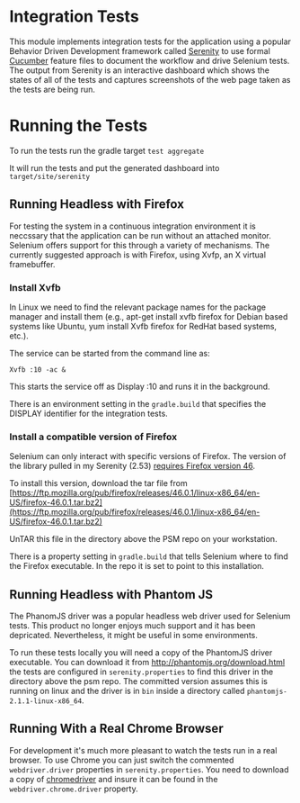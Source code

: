 #  Integration Tests

This module implements integration tests for the application using a popular
Behavior Driven Development framework called
[Serenity](http://www.thucydides.info/#/whatisserenity) to use formal
[Cucumber](https://cucumber.io/) feature files to document the workflow and
drive Selenium tests. The output from Serenity is an interactive dashboard which
shows the states of all of the tests and captures screenshots of the web page
taken as the tests are being run.

# Running the Tests

To run the tests run the gradle target `test aggregate`

It will run the tests and put the generated dashboard into
`target/site/serenity`

## Running Headless with Firefox

For testing the system in a continuous integration environment it is neccssary
that the application can be run without an attached monitor. Selenium offers
support for this through a variety of mechanisms.  The currently suggested
approach is with Firefox, using Xvfp, an X virtual framebuffer.

### Install Xvfb

In Linux we need to find the relevant package names for the package manager and
install them (e.g., apt-get install xvfb firefox for Debian based systems like
Ubuntu, yum install Xvfb firefox for RedHat based systems, etc.).

The service can be started from the command line as:

  `Xvfb :10 -ac &`

This starts the service off as Display :10 and runs it in the background.

There is an environment setting in the `gradle.build` that specifies the DISPLAY
identifier for the integration tests.

### Install a compatible version of Firefox

Selenium can only interact with specific versions of Firefox. The version of the
library  pulled in my Serenity (2.53) [requires Firefox version
46](https://stackoverflow.com/questions/36747430/which-firefox-version-is-compatible-with-selenium-2-53-0).

To install this version, download the tar file from
[https://ftp.mozilla.org/pub/firefox/releases/46.0.1/linux-x86_64/en-US/firefox-46.0.1.tar.bz2](https://ftp.mozilla.org/pub/firefox/releases/46.0.1/linux-x86_64/en-US/firefox-46.0.1.tar.bz2)

UnTAR this file in the directory above the PSM repo on your workstation.

There is a property setting in `gradle.build` that tells Selenium where to find
the Firefox executable. In the repo it is set to point to this installation.

## Running Headless with Phantom JS

The PhanomJS driver was a popular headless web driver used for Selenium tests.
This product no longer enjoys much support and it has been depricated.
Nevertheless, it might be useful in some environments.

To run these tests locally you will need a copy of the PhantomJS driver
executable. You can download it from http://phantomjs.org/download.html the
tests are configured in `serenity.properties` to find this driver in the
directory above the psm repo. The committed version assumes this is running on
linux and the driver is in `bin` inside a directory called
`phantomjs-2.1.1-linux-x86_64`.

## Running With a Real Chrome Browser

For development it's much more pleasant to watch the tests run in a real
browser. To use Chrome you can just switch the commented `webdriver.driver`
properties in `serenity.properties`. You need to download a copy of
[chromedriver](https://sites.google.com/a/chromium.org/chromedriver/downloads)
and insure it can be found in the `webdriver.chrome.driver` property.
